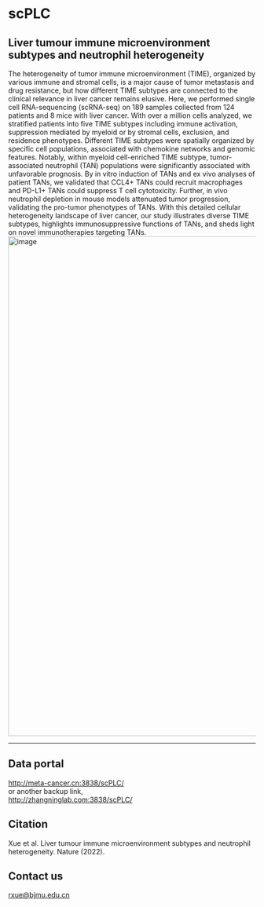 # scPLC
## Liver tumour immune microenvironment subtypes and neutrophil heterogeneity
The heterogeneity of tumor immune microenvironment (TIME), organized by various immune and stromal cells, is a major cause of tumor metastasis and drug resistance, but how different TIME subtypes are connected to the clinical relevance in liver cancer remains elusive. Here, we performed single cell RNA-sequencing (scRNA-seq) on 189 samples collected from 124 patients and 8 mice with liver cancer. With over a million cells analyzed, we stratified patients into five TIME subtypes including immune activation, suppression mediated by myeloid or by stromal cells, exclusion, and residence phenotypes. Different TIME subtypes were spatially organized by specific cell populations, associated with chemokine networks and genomic features. Notably, within myeloid cell-enriched TIME subtype, tumor-associated neutrophil (TAN) populations were significantly associated with unfavorable prognosis. By in vitro induction of TANs and ex vivo analyses of patient TANs, we validated that CCL4+ TANs could recruit macrophages and PD-L1+ TANs could suppress T cell cytotoxicity. Further, in vivo neutrophil depletion in mouse models attenuated tumor progression, validating the pro-tumor phenotypes of TANs. With this detailed cellular heterogeneity landscape of liver cancer, our study illustrates diverse TIME subtypes, highlights immunosuppressive functions of TANs, and sheds light on novel immunotherapies targeting TANs.
<img width="1018" alt="image" src="https://user-images.githubusercontent.com/112996659/188779390-1f76e746-6617-4e7a-9a71-3fe6330b4c14.png">

----
## Data portal
http://meta-cancer.cn:3838/scPLC/  
or another backup link,  
http://zhangninglab.com:3838/scPLC/  
## Citation
Xue et al. Liver tumour immune microenvironment subtypes and neutrophil heterogeneity. Nature (2022).
## Contact us
rxue@bjmu.edu.cn

